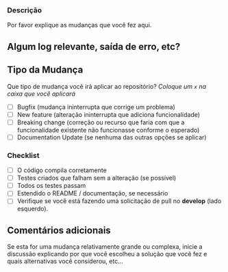 ### Descrição

Por favor explique as mudanças que você fez aqui.

## Algum log relevante, saída de erro, etc?

<!-- Se for longo, cole em https://gist.github.com/ e insira o link aqui. -->

## Tipo da Mudança

Que tipo de mudança você irá aplicar ao repositório?
_Coloque um `x` na caixa que você aplicará_

- [ ] Bugfix (mudança ininterrupta que corrige um problema)
- [ ] New feature (alteração ininterrupta que adiciona funcionalidade)
- [ ] Breaking change (correção ou recurso que faria com que a funcionalidade existente não funcionasse conforme o esperado)
- [ ] Documentation Update (se nenhuma das outras opções se aplicar)

### Checklist

- [ ] O código compila corretamente
- [ ] Testes criados que falham sem a alteração (se possível)
- [ ] Todos os testes passam
- [ ] Estendido o README / documentação, se necessário
- [ ] Verifique se você está fazendo uma solicitação de pull no **develop** (lado esquerdo).

## Comentários adicionais

Se esta for uma mudança relativamente grande ou complexa, inicie a discussão explicando por que você escolheu a solução que você fez e quais alternativas você considerou, etc...